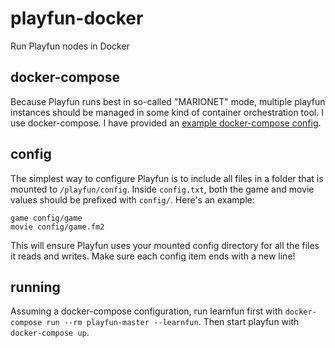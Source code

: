 # playfun-docker
Run Playfun nodes in Docker

## docker-compose

Because Playfun runs best in so-called "MARIONET" mode, multiple playfun instances should be managed in some kind of container orchestration tool. I use docker-compose. I have provided an [example docker-compose config](docker-compose.yml).

## config

The simplest way to configure Playfun is to include all files in a folder that is mounted to `/playfun/config`. Inside `config.txt`, both the game and movie values should be prefixed with `config/`. Here's an example:

```
game config/game
movie config/game.fm2
```

This will ensure Playfun uses your mounted config directory for all the files it reads and writes. Make sure each config item ends with a new line!

## running

Assuming a docker-compose configuration, run learnfun first with `docker-compose run --rm playfun-master --learnfun`. Then start playfun with `docker-compose up`.
